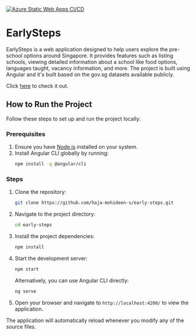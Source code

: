 [![Azure Static Web Apps CI/CD](https://github.com/haja-mohideen-s/early-steps/actions/workflows/azure-static-web-apps-wonderful-flower-06e355800.yml/badge.svg)](https://github.com/haja-mohideen-s/early-steps/actions/workflows/azure-static-web-apps-wonderful-flower-06e355800.yml)

# EarlySteps

EarlySteps is a web application designed to help users explore the pre-school options around Singapore. It provides features such as listing schools, viewing detailed information about a school like food options, languages taught, vacancy information, and more. The project is built using Angular and it's built based on the gov.sg datasets available publicly.

Click [here](https://wonderful-flower-06e355800.6.azurestaticapps.net/) to check it out.

## How to Run the Project

Follow these steps to set up and run the project locally:

### Prerequisites
1. Ensure you have [Node.js](https://nodejs.org/) installed on your system.
2. Install Angular CLI globally by running:
   ```bash
   npm install -g @angular/cli
   ```

### Steps
1. Clone the repository:
   ```bash
   git clone https://github.com/haja-mohideen-s/early-steps.git
   ```
2. Navigate to the project directory:
   ```bash
   cd early-steps
   ```
3. Install the project dependencies:
   ```bash
   npm install
   ```
4. Start the development server:
   ```bash
   npm start
   ```
   Alternatively, you can use Angular CLI directly:
   ```bash
   ng serve
   ```
5. Open your browser and navigate to `http://localhost:4200/` to view the application.

The application will automatically reload whenever you modify any of the source files.
